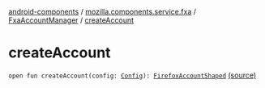 [android-components](../../index.md) / [mozilla.components.service.fxa](../index.md) / [FxaAccountManager](index.md) / [createAccount](./create-account.md)

# createAccount

`open fun createAccount(config: `[`Config`](../-config.md)`): `[`FirefoxAccountShaped`](../-firefox-account-shaped/index.md) [(source)](https://github.com/mozilla-mobile/android-components/blob/master/components/service/firefox-accounts/src/main/java/mozilla/components/service/fxa/FxaAccountManager.kt#L423)